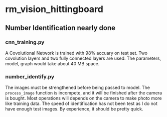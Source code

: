 # rm_vision_hittingboard

## Number Identification nearly done

### cnn_training.py
A Covolutional Network is trained with 98% accuary on test set. Two covolution layers and two fully connected layers are used. The parameters, model, graph would take about 40 MB space.

### number_identify.py
The images must be strengthened before being passed to model. The `process_image` function is incompete, and it will be finished after the camera is bought. Most operations will depends on the camera to make photo more like training data.
The speed of identification has not been test as I do not have enough test images. By experience, it should be pretty quick.

